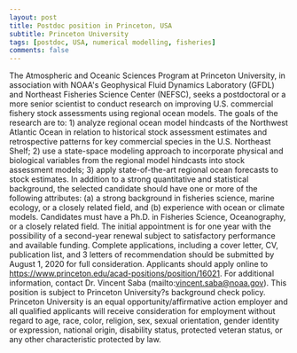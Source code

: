 ```yaml
---
layout: post
title: Postdoc position in Princeton, USA
subtitle: Princeton University
tags: [postdoc, USA, numerical modelling, fisheries]
comments: false
---
```

The Atmospheric and Oceanic Sciences Program at Princeton University, in association with NOAA's Geophysical Fluid Dynamics Laboratory (GFDL) and Northeast Fisheries Science Center (NEFSC), seeks a postdoctoral or a more senior scientist to conduct research on improving U.S. commercial fishery stock assessments using regional ocean models.  The goals of the research are to: 1) analyze regional ocean model hindcasts of the Northwest Atlantic Ocean in relation to historical stock assessment estimates and retrospective patterns for key commercial species in the U.S. Northeast Shelf; 2) use a state-space modeling approach to incorporate physical and biological variables from the regional model hindcasts into stock assessment models; 3) apply state-of-the-art regional ocean forecasts to stock estimates.
In addition to a strong quantitative and statistical background, the selected candidate should have one or more of the following attributes: (a) a strong background in fisheries science, marine ecology, or a closely related field, and (b) experience with ocean or climate models.
Candidates must have a Ph.D. in Fisheries Science, Oceanography, or a closely related field.  The initial appointment is for one year with the possibility of a second-year renewal subject to satisfactory performance and available funding.
Complete applications, including a cover letter, CV, publication list, and 3 letters of recommendation should be submitted by August 1, 2020 for full consideration. Applicants should apply online to https://www.princeton.edu/acad-positions/position/16021.  For additional information, contact Dr. Vincent Saba (mailto:vincent.saba@noaa.gov).
This position is subject to Princeton University?s background check policy.
Princeton University is an equal opportunity/affirmative action employer and all qualified applicants will receive consideration for employment without regard to age, race, color, religion, sex, sexual orientation, gender identity or expression, national origin, disability status, protected veteran status, or any other characteristic protected by law.

